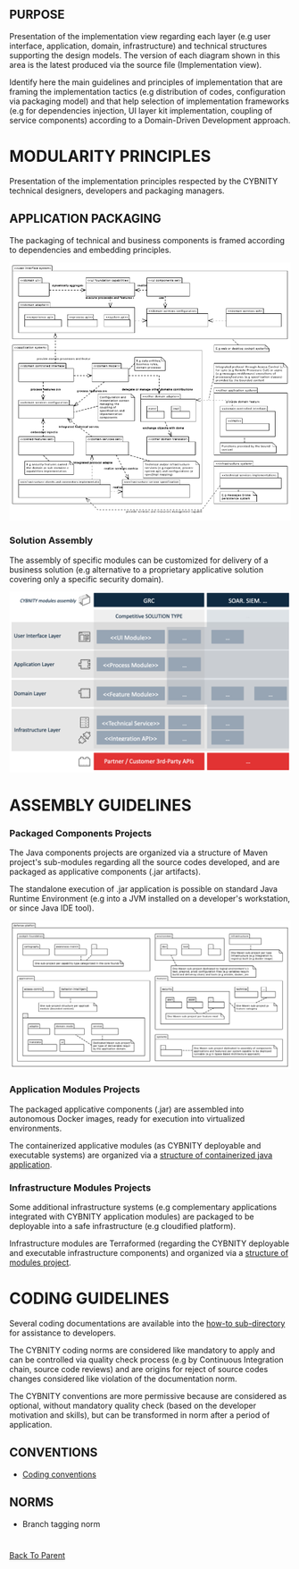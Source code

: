 ## PURPOSE
Presentation of the implementation view regarding each layer (e.g user interface, application, domain, infrastructure) and technical structures supporting the design models.
The version of each diagram shown in this area is the latest produced via the source file (Implementation view).

Identify here the main guidelines and principles of implementation that are framing the implementation tactics (e.g distribution of codes, configuration via packaging model) and that help selection of implementation frameworks (e.g for dependencies injection, UI layer kit implementation, coupling of service components) according to a Domain-Driven Development approach.

# MODULARITY PRINCIPLES
Presentation of the implementation principles respected by the CYBNITY technical designers, developers and packaging managers.

## APPLICATION PACKAGING
The packaging of technical and business components is framed according to dependencies and embedding principles.

![image](Application_system_packaging_principle.PNG)

### Solution Assembly
The assembly of specific modules can be customized for delivery of a business solution (e.g alternative to a proprietary applicative solution covering only a specific security domain).

![image](security_solution_oriented_architecture.png)

# ASSEMBLY GUIDELINES

### Packaged Components Projects
The Java components projects are organized via a structure of Maven project's sub-modules regarding all the source codes developed, and are packaged as applicative components (.jar artifacts).

The standalone execution of .jar application is possible on standard Java Runtime Environment (e.g into a JVM installed on a developer's workstation, or since Java IDE tool).

![image](Implementation_projects_structure.PNG)

### Application Modules Projects
The packaged applicative components (.jar) are assembled into autonomous Docker images, ready for execution into virtualized environments.

The containerized applicative modules (as CYBNITY deployable and executable systems) are organized via a [structure of containerized java application](/implementations-line/systems/README.md#standard-structure-of-a-containerized-java-application).

### Infrastructure Modules Projects
Some additional infrastructure systems (e.g complementary applications integrated with CYBNITY application modules) are packaged to be deployable into a safe infrastructure (e.g cloudified platform).

Infrastructure modules are Terraformed (regarding the CYBNITY deployable and executable infrastructure components) and organized via a [structure of modules project](/implementations-line/systems/README.md#standard-structure-of-modules-project).

# CODING GUIDELINES
Several coding documentations are available into the [how-to sub-directory](how-to) for assistance to developers.

The CYBNITY coding norms are considered like mandatory to apply and can be controlled via quality check process (e.g by Continuous Integration chain, source code reviews) and are origins for reject of source codes changes considered like violation of the documentation norm.

The CYBNITY conventions are more permissive because are considered as optional, without mandatory quality check (based on the developer motivation and skills), but can be transformed in norm after a period of application.

## CONVENTIONS
- [Coding conventions](how-to/coding-conventions.md)

## NORMS
- Branch tagging norm

#
[Back To Parent](../)
